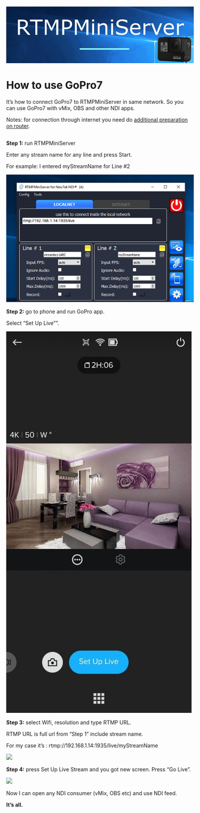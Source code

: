 ![](f1.jpg)

**How to use GoPro7**
==

It’s how to connect GoPro7 to RTMPMiniServer in same network. So you can use GoPro7 with vMix, OBS and other NDI apps.

Notes: for connection through internet you need do [additional preparation on router](http://help.garaninapps.com/2019/05/01/connection-from-internet/).
##

**Step 1:** run RTMPMiniServer

Enter any stream name for any line and press Start.

For example: I entered myStreamName for Line #2

![](f2.png)

**Step 2:** go to phone and run GoPro app.

Select “Set Up Live””.

![](f3.jpg)

**Step 3:** select Wifi, resolution and type RTMP URL.

RTMP URL is full url from “Step 1” include stream name.

For my case it’s : rtmp://192.168.1.14:1935/live/myStreamName

![](f4.jpg)

**Step 4:** press Set Up Live Stream and you got new screen. Press “Go Live”.

![](f5.png)

Now I can open any NDI consumer (vMix, OBS etc) and use NDI feed.

**It’s all.**
